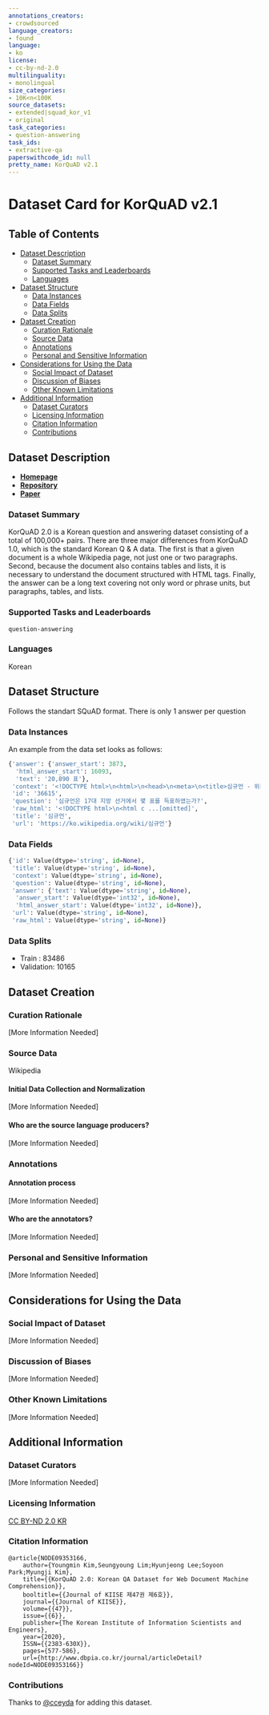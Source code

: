 ```yaml
---
annotations_creators:
- crowdsourced
language_creators:
- found
language:
- ko
license:
- cc-by-nd-2.0
multilinguality:
- monolingual
size_categories:
- 10K<n<100K
source_datasets:
- extended|squad_kor_v1
- original
task_categories:
- question-answering
task_ids:
- extractive-qa
paperswithcode_id: null
pretty_name: KorQuAD v2.1
---
```


# Dataset Card for KorQuAD v2.1

## Table of Contents
- [Dataset Description](#dataset-description)
  - [Dataset Summary](#dataset-summary)
  - [Supported Tasks and Leaderboards](#supported-tasks-and-leaderboards)
  - [Languages](#languages)
- [Dataset Structure](#dataset-structure)
  - [Data Instances](#data-instances)
  - [Data Fields](#data-fields)
  - [Data Splits](#data-splits)
- [Dataset Creation](#dataset-creation)
  - [Curation Rationale](#curation-rationale)
  - [Source Data](#source-data)
  - [Annotations](#annotations)
  - [Personal and Sensitive Information](#personal-and-sensitive-information)
- [Considerations for Using the Data](#considerations-for-using-the-data)
  - [Social Impact of Dataset](#social-impact-of-dataset)
  - [Discussion of Biases](#discussion-of-biases)
  - [Other Known Limitations](#other-known-limitations)
- [Additional Information](#additional-information)
  - [Dataset Curators](#dataset-curators)
  - [Licensing Information](#licensing-information)
  - [Citation Information](#citation-information)
  - [Contributions](#contributions)

## Dataset Description

- [**Homepage**](https://korquad.github.io/)
- [**Repository**](https://github.com/korquad/korquad.github.io/tree/master/dataset)
- [**Paper**](https://korquad.github.io/dataset/KorQuAD_2.0/KorQuAD_2.0_paper.pdf)

### Dataset Summary

KorQuAD 2.0 is a Korean question and answering dataset consisting of a total of 100,000+ pairs. There are three major differences from KorQuAD 1.0, which is the standard Korean Q & A data. The first is that a given document is a whole Wikipedia page, not just one or two paragraphs. Second, because the document also contains tables and lists, it is necessary to understand the document structured with HTML tags. Finally, the answer can be a long text covering not only word or phrase units, but paragraphs, tables, and lists.

### Supported Tasks and Leaderboards

`question-answering`

### Languages

Korean

## Dataset Structure

Follows the standart SQuAD format. There is only 1 answer per question

### Data Instances

An example from the data set looks as follows:
```py
{'answer': {'answer_start': 3873,
  'html_answer_start': 16093,
  'text': '20,890 표'},
 'context': '<!DOCTYPE html>\n<html>\n<head>\n<meta>\n<title>심규언 - 위키백과, 우리 모두의 백과사전</title>\n\n\n<link>\n.....[omitted]',
 'id': '36615',
 'question': '심규언은 17대 지방 선거에서 몇 표를 득표하였는가?',
 'raw_html': '<!DOCTYPE html>\n<html c ...[omitted]',
 'title': '심규언',
 'url': 'https://ko.wikipedia.org/wiki/심규언'}
```

### Data Fields
```py
{'id': Value(dtype='string', id=None),
 'title': Value(dtype='string', id=None),
 'context': Value(dtype='string', id=None),
 'question': Value(dtype='string', id=None),
 'answer': {'text': Value(dtype='string', id=None),
  'answer_start': Value(dtype='int32', id=None),
  'html_answer_start': Value(dtype='int32', id=None)},
 'url': Value(dtype='string', id=None),
 'raw_html': Value(dtype='string', id=None)}
```
### Data Splits

- Train : 83486
- Validation:  10165

## Dataset Creation

### Curation Rationale

[More Information Needed]

### Source Data

Wikipedia

#### Initial Data Collection and Normalization

[More Information Needed]

#### Who are the source language producers?

[More Information Needed]

### Annotations

#### Annotation process

[More Information Needed]

#### Who are the annotators?

[More Information Needed]

### Personal and Sensitive Information

[More Information Needed]

## Considerations for Using the Data

### Social Impact of Dataset

[More Information Needed]

### Discussion of Biases

[More Information Needed]

### Other Known Limitations

[More Information Needed]

## Additional Information

### Dataset Curators

[More Information Needed]

### Licensing Information

[CC BY-ND 2.0 KR](https://creativecommons.org/licenses/by-nd/2.0/kr/deed.en)

### Citation Information
```
@article{NODE09353166,
    author={Youngmin Kim,Seungyoung Lim;Hyunjeong Lee;Soyoon Park;Myungji Kim},
    title={{KorQuAD 2.0: Korean QA Dataset for Web Document Machine Comprehension}},
    booltitle={{Journal of KIISE 제47권 제6호}},
    journal={{Journal of KIISE}},
    volume={{47}},
    issue={{6}},
    publisher={The Korean Institute of Information Scientists and Engineers},
    year={2020},
    ISSN={{2383-630X}},
    pages={577-586},
    url={http://www.dbpia.co.kr/journal/articleDetail?nodeId=NODE09353166}}
```

### Contributions

Thanks to [@cceyda](https://github.com/cceyda) for adding this dataset.
